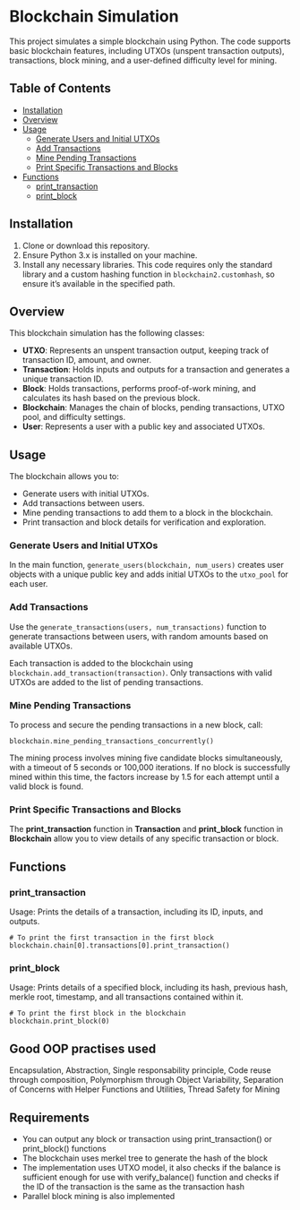 # Blockchain Simulation

This project simulates a simple blockchain using Python. The code supports basic blockchain features, including UTXOs (unspent transaction outputs), transactions, block mining, and a user-defined difficulty level for mining.

## Table of Contents
- [Installation](#installation)
- [Overview](#overview)
- [Usage](#usage)
  - [Generate Users and Initial UTXOs](#generate-users-and-initial-utxos)
  - [Add Transactions](#add-transactions)
  - [Mine Pending Transactions](#mine-pending-transactions)
  - [Print Specific Transactions and Blocks](#print-specific-transactions-and-blocks)
- [Functions](#functions)
  - [print_transaction](#print_transaction)
  - [print_block](#print_block)

## Installation
1. Clone or download this repository.
2. Ensure Python 3.x is installed on your machine.
3. Install any necessary libraries. This code requires only the standard library and a custom hashing function in `blockchain2.customhash`, so ensure it’s available in the specified path.

## Overview
This blockchain simulation has the following classes:

- **UTXO**: Represents an unspent transaction output, keeping track of transaction ID, amount, and owner.
- **Transaction**: Holds inputs and outputs for a transaction and generates a unique transaction ID.
- **Block**: Holds transactions, performs proof-of-work mining, and calculates its hash based on the previous block.
- **Blockchain**: Manages the chain of blocks, pending transactions, UTXO pool, and difficulty settings.
- **User**: Represents a user with a public key and associated UTXOs.

## Usage
The blockchain allows you to:

- Generate users with initial UTXOs.
- Add transactions between users.
- Mine pending transactions to add them to a block in the blockchain.
- Print transaction and block details for verification and exploration.

### Generate Users and Initial UTXOs
In the main function, `generate_users(blockchain, num_users)` creates user objects with a unique public key and adds initial UTXOs to the `utxo_pool` for each user.

### Add Transactions
Use the `generate_transactions(users, num_transactions)` function to generate transactions between users, with random amounts based on available UTXOs.

Each transaction is added to the blockchain using `blockchain.add_transaction(transaction)`. Only transactions with valid UTXOs are added to the list of pending transactions.

### Mine Pending Transactions
To process and secure the pending transactions in a new block, call:

    blockchain.mine_pending_transactions_concurrently()
    
The mining process involves mining five candidate blocks simultaneously, with a timeout of 5 seconds or 100,000 iterations. 
If no block is successfully mined within this time, the factors increase by 1.5 for each attempt until a valid block is found.

### Print Specific Transactions and Blocks
  The <b>print_transaction</b> function in <b>Transaction</b> and <b>print_block</b> function in <b>Blockchain</b> allow you to view details of any specific transaction or block.
## Functions

### print_transaction

Usage: Prints the details of a transaction, including its ID, inputs, and outputs.

    # To print the first transaction in the first block
    blockchain.chain[0].transactions[0].print_transaction()

### print_block
Usage: Prints details of a specified block, including its hash, previous hash, merkle root, timestamp, and all transactions contained within it.

    # To print the first block in the blockchain
    blockchain.print_block(0)

## Good OOP practises used
  Encapsulation, Abstraction, Single responsability principle, Code reuse through composition,
  Polymorphism through Object Variability, Separation of Concerns with Helper Functions and Utilities, Thread Safety for Mining

## Requirements
 - You can output any block or transaction using print_transaction() or print_block() functions
 - The blockchain uses merkel tree to generate the hash of the block
 - The implementation uses UTXO model, it also checks if the balance is sufficient enough for use with verify_balance() function and checks if the ID of the transaction is the same as the transaction hash
 - Parallel block mining is also implemented
